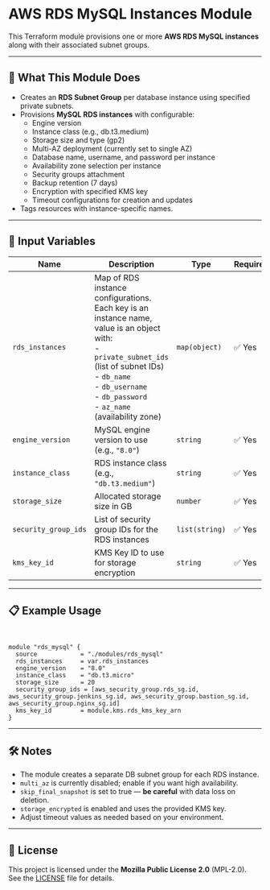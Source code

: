 # AWS RDS MySQL Instances Module

This Terraform module provisions one or more **AWS RDS MySQL instances** along with their associated subnet groups.

---

## 🚀 What This Module Does

- Creates an **RDS Subnet Group** per database instance using specified private subnets.
- Provisions **MySQL RDS instances** with configurable:
  - Engine version
  - Instance class (e.g., db.t3.medium)
  - Storage size and type (gp2)
  - Multi-AZ deployment (currently set to single AZ)
  - Database name, username, and password per instance
  - Availability zone selection per instance
  - Security groups attachment
  - Backup retention (7 days)
  - Encryption with specified KMS key
  - Timeout configurations for creation and updates
- Tags resources with instance-specific names.

---

## 🔧 Input Variables

| Name               | Description                                  | Type                  | Required |
|--------------------|----------------------------------------------|-----------------------|----------|
| `rds_instances`    | Map of RDS instance configurations. Each key is an instance name, value is an object with:<br>- `private_subnet_ids` (list of subnet IDs)<br>- `db_name`<br>- `db_username`<br>- `db_password`<br>- `az_name` (availability zone) | `map(object)`         | ✅ Yes    |
| `engine_version`   | MySQL engine version to use (e.g., `"8.0"`) | `string`              | ✅ Yes    |
| `instance_class`   | RDS instance class (e.g., `"db.t3.medium"`) | `string`              | ✅ Yes    |
| `storage_size`     | Allocated storage size in GB                  | `number`              | ✅ Yes    |
| `security_group_ids`| List of security group IDs for the RDS instances | `list(string)`         | ✅ Yes    |
| `kms_key_id`       | KMS Key ID to use for storage encryption      | `string`              | ✅ Yes    |

---

## 📋 Example Usage

```hcl


module "rds_mysql" {
  source            = "./modules/rds_mysql"
  rds_instances     = var.rds_instances
  engine_version    = "8.0"
  instance_class    = "db.t3.micro"
  storage_size      = 20
  security_group_ids = [aws_security_group.rds_sg.id, aws_security_group.jenkins_sg.id, aws_security_group.bastion_sg.id, aws_security_group.nginx_sg.id] 
  kms_key_id        = module.kms.rds_kms_key_arn
}
```

---

## 🛠️ Notes

- The module creates a separate DB subnet group for each RDS instance.
- `multi_az` is currently disabled; enable if you want high availability.
- `skip_final_snapshot` is set to true — **be careful** with data loss on deletion.
- `storage_encrypted` is enabled and uses the provided KMS key.
- Adjust timeout values as needed based on your environment.

---

## 📄 License

This project is licensed under the **Mozilla Public License 2.0** (MPL-2.0).  
See the [LICENSE](./LICENSE) file for details.
